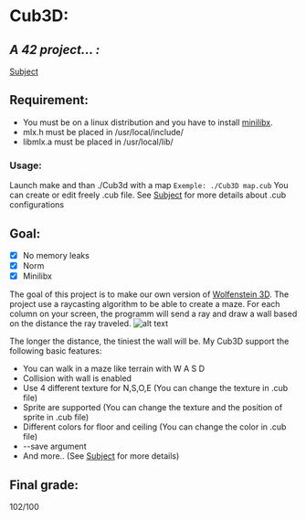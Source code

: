 # **Cub3D:** 
## ***A 42 project... :***
[Subject][1]
## Requirement:
- You must be on a linux distribution and you have to install [minilibx][2].
- mlx.h must be placed in /usr/local/include/
- libmlx.a must be placed in /usr/local/lib/
### Usage:
Launch make and than ./Cub3d with a map `Exemple: ./Cub3D map.cub`
You can create or edit freely .cub file. See [Subject][1] for more details about .cub configurations
## Goal:

- [x] No memory leaks
- [x] Norm
- [x] Minilibx

The goal of this project is to make our own version of [Wolfenstein 3D][3]. 
The project use a raycasting algorithm to be able to create a maze. For each column on your screen, the programm will send a ray and draw a wall based on the distance the ray traveled.
![alt text](wolfeinsted)

The longer the distance, the tiniest the wall will be. My Cub3D support the following basic features:
- You can walk in a maze like terrain with W A S D
- Collision with wall is enabled
- Use 4 different texture for N,S,O,E (You can change the texture in .cub file)
- Sprite are supported (You can change the texture and the position of sprite in .cub file)
- Different colors for floor and ceiling (You can change the color in .cub file)
- --save argument
- And more.. (See [Subject][1] for more details)

## Final grade:
102/100

[1]: https://github.com/fleger42/cub3d/blob/master/cub3d.pdf
[2]: https://github.com/42Paris/minilibx-linux
[3]: https://fr.wikipedia.org/wiki/Wolfenstein_3D
